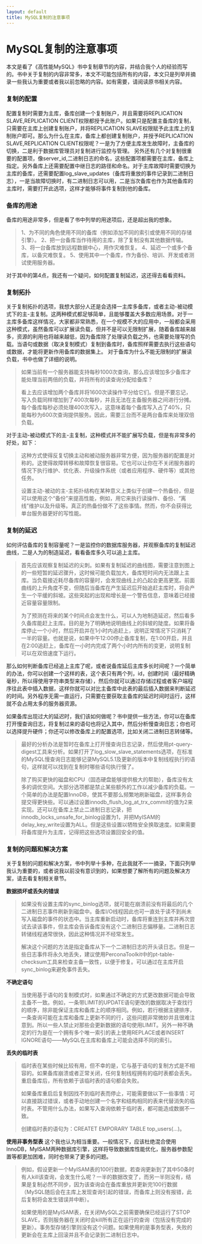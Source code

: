 ```yaml
---
layout: default
title: MySQL复制的注意事项
---
```


# MySQL复制的注意事项

本文是看了《高性能MySQL》书中复制章节的内容，并结合我个人的经验而写的。书中关于复制的内容非常多，本文不可能包括所有的内容，本文只是列举并摘录一些我认为重要或者我以前忽略的内容。如有需要，请阅读原书相关内容。

### 复制的配置
配置复制时需要为主库，备库创建一个复制账户，并且需要将REPLICATION SLAVE,REPLICATION CLIENT权限都授予此账户。如果只是配置主备库的复制，只需要在主库上创建复制账户，并将REPLICATION SLAVE权限赋予此主库上的复制账户即可。那么为什么在主库，备库上都创建复制账户，并授予REPLICATION SLAVE,REPLICATION CLIENT权限呢？一是为了方便主库发生故障时，主备库的切换，二是利于数据库管理员对复制进行监控与管理。
另外还有几个对复制很重要的配置项，像server_id,二进制日志的命名，这些配置项都需要在主库，备库上指定。另外备库上还需要配置中继日志的路径和命名。对于主库故障时需要切换为主库的备库，还需要配置log_slave_updates（备库将重放的事件记录到二进制日志），一是当故障切换时，有二进制日志可以用，二是当次备库也作为其他备库的主库时，需要打开此选项，这样才能够将事件复制到他的备库。

### 备库的用途
备库的用途非常多，但是看了书中列举的用途项后，还是超出我的想象。
> 1、为不同的角色使用不同的备库（例如添加不同的索引或使用不同的存储引擎）。
> 2、把一台备库当作待用的主库，除了复制没有其他数据传输。
> 3、将一台备库放到远程数据中心，用作灾难恢复。
> 4、延迟一个或多个备库，以备灾难恢复。
> 5、使用其中一个备库，作为备份、培训、开发或者测试使用服务器。

对于其中的第4点，我还有一个疑问，如何配置复制延迟，这还得去看看资料。

### 复制拓扑
关于复制拓扑的选项，我想大部分人还是会选择一主库多备库，或者主动-被动模式下的主-主复制。这两种模式都足够简单，且能够覆盖大多数应用场景。对于一主库多备库这样情况，大家都非常熟悉，在一个规模不大的应用中，一般都会采用这种模式，虽然备库可以扩展读负载，但并不是可以无限制扩展，随着备库越来越多，资源的利用也将越来越低，因为备库除了处理读负载之外，也需要处理写的负载。当语句或数据（取决复制模式）复制到备库时，备库照样需要去执行这些语句或数据，才能将更新作用备库的数据集上。
对于备库为什么不能无限制的扩展读负载，书中也做了详细的说明。
> 如果当前有一个服务器能支持每秒1000次查询，那么应该增加多少备库才能处理当前两倍的负载，并将所有的读查询分配给备库？
>
> 看上去应该增加两个备库并将1600次读操作平分给它们。但是不要忘记，写入负载同样增加到了400次每秒，并且无法在主备服务器之间进行分摊。每个备库每秒必须处理400次写入，这意味着每个备库写入占了40%，只能每秒为600次查询提供服务。因此，需要三台而不是两台备库来处理双倍负载。

对于主动-被动模式下的主-主复制，这种模式并不能扩展写负载，但是有非常多的好处，如下：
> 这种方式使得反复切换主动和被动服务器非常方便，因为服务器的配置是对称的。这使得故障转移和故障恢复很容易。它也可以让你在不关闭服务器的情况下执行维护、优化表、升级操作系统（或者应用程序、硬件等）或其他任务。
>
> 设置主动-被动的主-主拓扑结构在某种意义上类似于创建一个热备份，但是可以使用这个“备份”来提高性能，例如，用它来执行读操作、备份、“离线”维护以及升级等。真正的热备份做不了这些事情。然而，你不会获得比单台服务器更好的写性能。


### 复制的延迟
如何评估备库的复制容量呢？一是监控你的数据库服务器，并观察备库的复制延迟曲线，二是人为的制造延迟，看看备库多久可以追上主库。
> 首先应该观察复制延迟的尖刺。如果有复制延迟的曲线图，需要注意到图上的一些短暂的延迟骤升，这时候可能负载加大，备库短时间内无法跟上主库。当负载接近耗尽备库的容量时，会发现曲线上的凸起会更高更宽。前面曲线的上升角度不变，但随后当备库在产生延迟后开始追赶主库时，将会产生一个平缓的斜坡。这些突起的出现和增长是一个警告信息，意味着已经接近容量容量限制。
>
> 为了预测在将来的某个时间点会发生什么，可以人为地制造延迟，然后看多久备库能赶上主库。目的是为了明确地说明曲线上的斜坡的陡度。如果将备库停止一个小时，然后开启并在1小时内追赶上，说明正常情况下只消耗了一半的容量。也就是说，如果中午12:00停止备库复制，在1:00开启，并且在2:00追赶上，备库在一小时内完成了两个小时内所有的变更，说明复制可以在双倍速度下运行。

那么如何判断备库已经追上主库了呢，或者说备库延后主库多长时间呢？一个简单的办法，你可以创建一个这样的表，这个表只有两个列，id，创建时间（最好精确毫秒，所以得使用字符串类型来存储），然后你就可以通过存储过程或者客户端程序往此表中插入数据，这样你就可以对比主备库中此表的最后插入数据来判断延迟的时间。另外程序无需一直运行，只需要在要获取主备库的延迟时间时运行，这样就不会占用太多的服务器资源。

如果备库出现过大的延迟时，我们该如何做呢？书中提供一些方法，你可以在备库打开慢查询日志，将复制过来的语句也将记入其中，然后分析慢查询日志；你也可以选择提升硬件；你还可以修改备库上的配置选项，比如关闭二进制日志转储等。

> 最好的分析办法是暂时在备库上打开慢查询日志记录，然后使用pt-query-digest工具来分析。如果打开了log_slow_slave_statements选项，在标准的MySQL慢查询日志能够记录MySQL5.1及更新的版本中复制线程执行的语句，这样就可以找到在复制时哪些语句执行慢了。
>
> 除了购买更快的磁盘和CPU（固态硬盘能够提供极大的帮助），备库没有太多的调优空间。大部分选项都是禁止某些额外的工作以减少备库的负载。一个简单的办法是配置InnoDB，使其不要那么频繁地刷新磁盘，这样事务会提交得更快些。可以通过设置innodb_flush_log_at_trx_commit的值为2来实现。还可以在备库上禁止二进制日志记录，把innodb_locks_unsafe_for_binlog设置为1，并把MyISAM的delay_key_write设置为ALL。但是这些设置以牺牲安全换取速度。如果需要将备库提升为主库，记得把这些选项设置回安全的值。

### 复制的问题和解决方案
关于复制的问题和解决方案，书中列举十多种，在此我就不一一摘录，下面只列举我认为重要的，或者说我以前没有意识到的，如果想要了解所有的问题及解决方案，请去看复制相关章节。

**数据损坏或丢失的错误**
> 如果没有设置主库的sync_binlog选项，就可能在崩溃前没有将最后的几个二进制日志事件刷新到磁盘中。备库I/O线程因此也可一直处于读不到尚未写入磁盘的事件的状态中。当主库重新启动时，备库将重连到主库并再次尝试去读该事件，但主库会告诉备库没有这个二进制日志偏移量。二进制日志转储线程通常很快，因此这种情况并不经常发生。
>
> 解决这个问题的方法是指定备库从下一个二进制日志的开头读日志。但是一些日志事件将永久地丢失，建议使用PerconaToolkit中的pt-table-checksum工具来检查主备一致性，以便于修复。可以通过在主库开启sync_binlog来避免事件丢失。

**不确定语句**
> 当使用基于语句的复制模式时，如果通过不确定的方式更改数据可能会导致主备不一致。例如，一条带LIMIT的UPDATE语句更改的数据取决于查找行的顺序，除非能保证主库和备库上的顺序相同。例如，若行根据主键排序，一条查询可能在主库和备库上更新不同的行，这些问题非常微妙并且很难注意到。所以一些人禁止对那些会更新数据的语句使用LIMIT。另外一种不确定的行为是在一个拥有多个唯一索引的表上使用REPLACE或者INSERT IGNORE语句——MySQL在主库和备库上可能会选择不同的索引。

**丢失的临时表**
> 临时表在某些时候比较有用，但不幸的是，它与基于语句的复制方式是不相容的。如果备库崩溃或者正常关闭，任何复制线程拥有的临时表都会丢失。重启备库后，所有依赖于该临时表的语句都会失败。
>
> 如果备库重启后复制因找不到临时表而停止，可能需要做以下一些事情：可以直接跳过错误，或者手动地创建一个名字和结构相同的表来代替消失的临时表。不管用什么办法，如果写入查询依赖于临时表，都可能造成数据不一致。
>
> 创建临时表的语句为：CREATET EMPORARY TABLE top_users(...)。

**使用非事务型表**
这个我也认为相当重要。一般情况下，应该杜绝混合使用InnoDB，MyISAM两种数据库引擎，这样将导致数据库性能优化，服务器参数配置等都更加困难，同时也带来了更多的问题。

> 例如，假设更新一个MyISAM表的100行数据，若查询更新到了其中50条时有人kill该查询，会发生什么呢？一半的数据改变了，而另一半则没有，结果是复制必然不同步，因为该查询会在备库重放并更新完100行数据（MySQL随后会在主库上发现查询引起的错误，而备库上则没有报错，此后复制将会发生错误并中断）。
>
> 如果使用的是MyISAM表，在关闭MySQL之前需要确保已经运行了STOP SLAVE，否则服务器在关闭时会kill所有正在运行的查询（包括没有完成的更新）。事务型存储引擎则没有这个问题。如果使用的是事务型表，失败的更新会在主库上回滚并且不会记录到二进制日志中。
